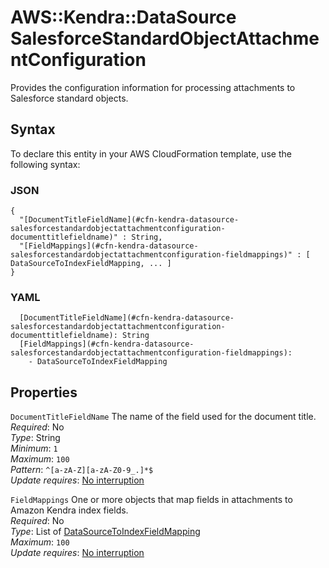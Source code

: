 # AWS::Kendra::DataSource SalesforceStandardObjectAttachmentConfiguration<a name="aws-properties-kendra-datasource-salesforcestandardobjectattachmentconfiguration"></a>

Provides the configuration information for processing attachments to Salesforce standard objects\. 

## Syntax<a name="aws-properties-kendra-datasource-salesforcestandardobjectattachmentconfiguration-syntax"></a>

To declare this entity in your AWS CloudFormation template, use the following syntax:

### JSON<a name="aws-properties-kendra-datasource-salesforcestandardobjectattachmentconfiguration-syntax.json"></a>

```
{
  "[DocumentTitleFieldName](#cfn-kendra-datasource-salesforcestandardobjectattachmentconfiguration-documenttitlefieldname)" : String,
  "[FieldMappings](#cfn-kendra-datasource-salesforcestandardobjectattachmentconfiguration-fieldmappings)" : [ DataSourceToIndexFieldMapping, ... ]
}
```

### YAML<a name="aws-properties-kendra-datasource-salesforcestandardobjectattachmentconfiguration-syntax.yaml"></a>

```
  [DocumentTitleFieldName](#cfn-kendra-datasource-salesforcestandardobjectattachmentconfiguration-documenttitlefieldname): String
  [FieldMappings](#cfn-kendra-datasource-salesforcestandardobjectattachmentconfiguration-fieldmappings): 
    - DataSourceToIndexFieldMapping
```

## Properties<a name="aws-properties-kendra-datasource-salesforcestandardobjectattachmentconfiguration-properties"></a>

`DocumentTitleFieldName`  <a name="cfn-kendra-datasource-salesforcestandardobjectattachmentconfiguration-documenttitlefieldname"></a>
The name of the field used for the document title\.  
*Required*: No  
*Type*: String  
*Minimum*: `1`  
*Maximum*: `100`  
*Pattern*: `^[a-zA-Z][a-zA-Z0-9_.]*$`  
*Update requires*: [No interruption](https://docs.aws.amazon.com/AWSCloudFormation/latest/UserGuide/using-cfn-updating-stacks-update-behaviors.html#update-no-interrupt)

`FieldMappings`  <a name="cfn-kendra-datasource-salesforcestandardobjectattachmentconfiguration-fieldmappings"></a>
One or more objects that map fields in attachments to Amazon Kendra index fields\.  
*Required*: No  
*Type*: List of [DataSourceToIndexFieldMapping](aws-properties-kendra-datasource-datasourcetoindexfieldmapping.md)  
*Maximum*: `100`  
*Update requires*: [No interruption](https://docs.aws.amazon.com/AWSCloudFormation/latest/UserGuide/using-cfn-updating-stacks-update-behaviors.html#update-no-interrupt)
